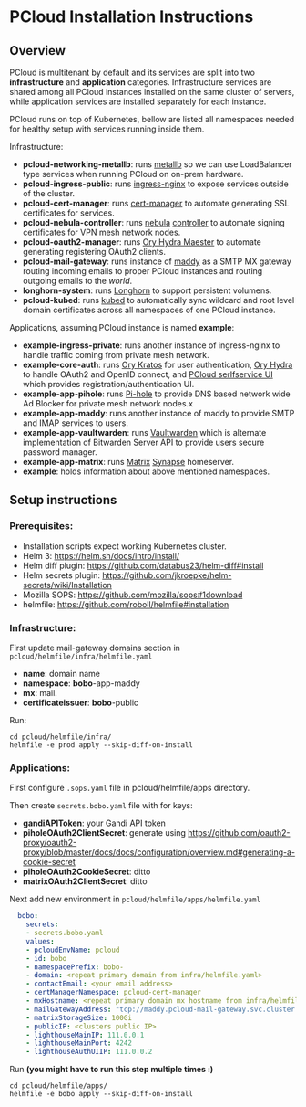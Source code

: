# PCloud Installation Instructions

## Overview
PCloud is multitenant by default and its services are split into two **infrastructure** and **application** categories.
Infrastructure services are shared among all PCloud instances installed on the same cluster of servers, while application services are installed separately for each instance.

PCloud runs on top of Kubernetes, bellow are listed all namespaces needed for healthy setup with services running inside them.

Infrastructure:
* **pcloud-networking-metallb**: runs [metallb](https://metallb.universe.tf) so we can use LoadBalancer type services when running PCloud on on-prem hardware.
* **pcloud-ingress-public**: runs [ingress-nginx](https://github.com/kubernetes/ingress-nginx) to expose services outside of the cluster.
* **pcloud-cert-manager**: runs [cert-manager](https://cert-manager.io) to automate generating SSL certificates for services.
* **pcloud-nebula-controller**: runs [nebula](https://github.com/slackhq/nebula) [controller](https://github.com/giolekva/pcloud/tree/main/core/nebula/controller) to automate signing certificates for VPN mesh network nodes.
* **pcloud-oauth2-manager**: runs [Ory Hydra Maester](https://github.com/ory/hydra-maester) to automate generating registering OAuth2 clients.
* **pcloud-mail-gateway**: runs instance of [maddy](https://maddy.email) as a SMTP MX gateway routing incoming emails to proper PCloud instances and routing outgoing emails to the *world*.
* **longhorn-system**: runs [Longhorn](https://longhorn.io) to support persistent volumens.
* **pcloud-kubed**: runs [kubed](https://github.com/kubeops/config-syncer) to automatically sync wildcard and root level domain certificates across all namespaces of one PCloud instance.

Applications, assuming PCloud instance is named **example**:
* **example-ingress-private**: runs another instance of ingress-nginx to handle traffic coming from private mesh network.
* **example-core-auth**: runs [Ory Kratos](https://www.ory.sh/kratos/docs/) for user authentication, [Ory Hydra](https://www.ory.sh/hydra/docs/) to handle OAuth2 and OpenID connect, and [PCloud serlfservice UI](https://github.com/giolekva/pcloud/tree/main/core/auth/ui) which provides registration/authentication UI.
* **example-app-pihole**: runs [Pi-hole](https://pi-hole.net) to provide DNS based network wide Ad Blocker for private mesh network nodes.x
* **example-app-maddy**: runs another instance of maddy to provide SMTP and IMAP services to users.
* **example-app-vaultwarden**: runs [Vaultwarden](https://github.com/dani-garcia/vaultwarden) which is alternate implementation of Bitwarden Server API to provide users secure password manager.
* **example-app-matrix**: runs [Matrix](https://matrix.org) [Synapse](https://github.com/matrix-org/synapse) homeserver.
* **example**: holds information about above mentioned namespaces.

## Setup instructions
### Prerequisites:
* Installation scripts expect working Kubernetes cluster.
* Helm 3: https://helm.sh/docs/intro/install/
* Helm diff plugin: https://github.com/databus23/helm-diff#install
* Helm secrets plugin: https://github.com/jkroepke/helm-secrets/wiki/Installation
* Mozilla SOPS: https://github.com/mozilla/sops#1download
* helmfile: https://github.com/roboll/helmfile#installation

### Infrastructure:
First update mail-gateway domains section in `pcloud/helmfile/infra/helmfile.yaml`
* **name**: domain name
* **namespace**: **bobo**-app-maddy
* **mx**: mail.<same domain name as above>
* **certificateissuer**: **bobo**-public

Run:
```shell
cd pcloud/helmfile/infra/
helmfile -e prod apply --skip-diff-on-install
```

### Applications:
First configure `.sops.yaml` file in pcloud/helmfile/apps directory.

Then create `secrets.bobo.yaml` file with for keys:
* **gandiAPIToken**: your Gandi API token
* **piholeOAuth2ClientSecret**: generate using https://github.com/oauth2-proxy/oauth2-proxy/blob/master/docs/docs/configuration/overview.md#generating-a-cookie-secret
* **piholeOAuth2CookieSecret**: ditto
* **matrixOAuth2ClientSecret**: ditto

Next add new environment in `pcloud/helmfile/apps/helmfile.yaml`
```yaml
  bobo:
    secrets:
    - secrets.bobo.yaml
    values:
    - pcloudEnvName: pcloud
    - id: bobo
    - namespacePrefix: bobo-
    - domain: <repeat primary domain from infra/helmfile.yaml>
    - contactEmail: <your email address>
    - certManagerNamespace: pcloud-cert-manager
    - mxHostname: <repeat primary domain mx hostname from infra/helmfile.yaml>
    - mailGatewayAddress: "tcp://maddy.pcloud-mail-gateway.svc.cluster.local:587"
    - matrixStorageSize: 100Gi
    - publicIP: <clusters public IP>
    - lighthouseMainIP: 111.0.0.1
    - lighthouseMainPort: 4242
    - lighthouseAuthUIIP: 111.0.0.2
```

Run **(you might have to run this step multiple times :)**
```shell
cd pcloud/helmfile/apps/
helmfile -e bobo apply --skip-diff-on-install
```
